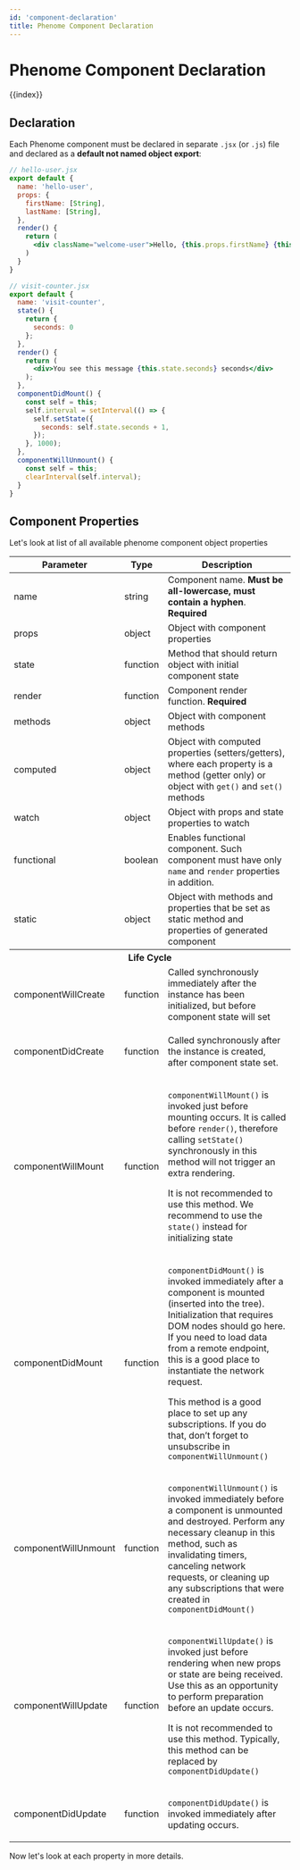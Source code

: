 ```yaml
---
id: 'component-declaration'
title: Phenome Component Declaration
---
```

# Phenome Component Declaration

{{index}}

## Declaration

Each Phenome component must be declared in separate `.jsx` (or `.js`) file and declared as a **default not named object export**:

```jsx
// hello-user.jsx
export default {
  name: 'hello-user',
  props: {
    firstName: [String],
    lastName: [String],
  },
  render() {
    return (
      <div className="welcome-user">Hello, {this.props.firstName} {this.props.lastName}!</div>
    )
  }
}
```

```jsx
// visit-counter.jsx
export default {
  name: 'visit-counter',
  state() {
    return {
      seconds: 0
    };
  },
  render() {
    return (
      <div>You see this message {this.state.seconds} seconds</div>
    );
  },
  componentDidMount() {
    const self = this;
    self.interval = setInterval(() => {
      self.setState({
        seconds: self.state.seconds + 1,
      });
    }, 1000);
  },
  componentWillUnmount() {
    const self = this;
    clearInterval(self.interval);
  }
}
```

## Component Properties

Let's look at list of all available phenome component object properties

<table class="params-table">
  <thead>
    <th>Parameter</th>
    <th>Type</th>
    <th>Description</th>
  </thead>
  <tbody>
    <tr>
      <td>name</td>
      <td>string</td>
      <td>Component name. <b>Must be all-lowercase, must contain a hyphen</b>. <b>Required</b></td>
    </tr>
    <tr>
      <td>props</td>
      <td>object</td>
      <td>Object with component properties</td>
    </tr>
    <tr>
      <td>state</td>
      <td>function</td>
      <td>Method that should return object with initial component state</td>
    </tr>
    <tr>
      <td>render</td>
      <td>function</td>
      <td>Component render function. <b>Required</b>
    </tr>
    <tr>
      <td>methods</td>
      <td>object</td>
      <td>Object with component methods</td>
    </tr>
    <tr>
      <td>computed</td>
      <td>object</td>
      <td>Object with computed properties (setters/getters), where each property is a method (getter only) or object with <code>get()</code> and <code>set()</code> methods</td>
    </tr>
    <tr>
      <td>watch</td>
      <td>object</td>
      <td>Object with props and state properties to watch</td>
    </tr>
    <tr>
      <td>functional</td>
      <td>boolean</td>
      <td>Enables functional component. Such component must have only <code>name</code> and <code>render</code> properties in addition.</td>
    </tr>
    <tr>
      <td>static</td>
      <td>object</td>
      <td>Object with methods and properties that be set as static method and properties of generated component</td>
    </tr>
    <tr>
      <th colspan="3">Life Cycle</th>
    </tr>
    <tr>
      <td>componentWillCreate</td>
      <td>function</td>
      <td>Called synchronously immediately after the instance has been initialized, but before component state will set</td>
    </tr>
    <tr>
      <td>componentDidCreate</td>
      <td>function</td>
      <td><p>Called synchronously after the instance is created, after component state set.</p></td>
    </tr>
    <tr>
      <td>componentWillMount</td>
      <td>function</td>
      <td>
        <p><code>componentWillMount()</code> is invoked just before mounting occurs. It is called before <code>render()</code>, therefore calling <code>setState()</code> synchronously in this method will not trigger an extra rendering.</p>
        <p class="important-note">It is not recommended to use this method. We recommend to use the <code>state()</code> instead for initializing state</p>
      </td>
    </tr>
    <tr>
      <td>componentDidMount</td>
      <td>function</td>
      <td>
        <p><code>componentDidMount()</code> is invoked immediately after a component is mounted (inserted into the tree). Initialization that requires DOM nodes should go here. If you need to load data from a remote endpoint, this is a good place to instantiate the network request.</p>
        <p>This method is a good place to set up any subscriptions. If you do that, don’t forget to unsubscribe in <code>componentWillUnmount()</code></p
      </td>
    </tr>
    <tr>
      <td>componentWillUnmount</td>
      <td>function</td>
      <td><p><code>componentWillUnmount()</code> is invoked immediately before a component is unmounted and destroyed. Perform any necessary cleanup in this method, such as invalidating timers, canceling network requests, or cleaning up any subscriptions that were created in <code>componentDidMount()</code></p></td>
    </tr>
    <tr>
      <td>componentWillUpdate</td>
      <td>function</td>
      <td>
        <p><code>componentWillUpdate()</code> is invoked just before rendering when new props or state are being received. Use this as an opportunity to perform preparation before an update occurs.</p>
        <p class="important-note">It is not recommended to use this method. Typically, this method can be replaced by <code>componentDidUpdate()</code></p>
      </td>
    </tr>
    <tr>
      <td>componentDidUpdate</td>
      <td>function</td>
      <td><p><code>componentDidUpdate()</code> is invoked immediately after updating occurs.</p></td>
    </tr>
  </tbody>
</table>

Now let's look at each property in more details.
